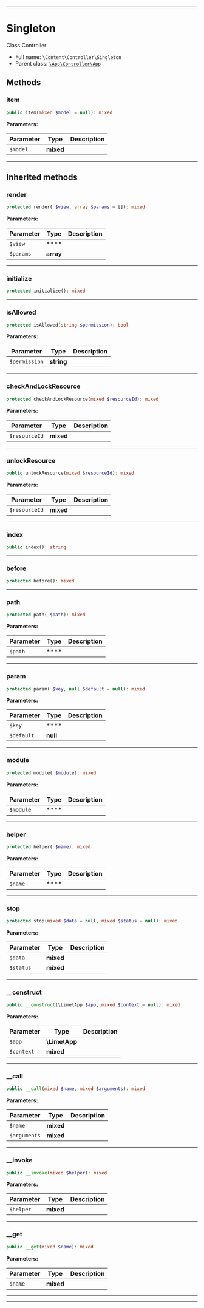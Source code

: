 ***

# Singleton

Class Controller

* Full name: `\Content\Controller\Singleton`
* Parent class: [`\App\Controller\App`](../../App/Controller/App.md)

## Methods

### item

```php
public item(mixed $model = null): mixed
```

**Parameters:**

| Parameter | Type | Description |
|-----------|------|-------------|
| `$model` | **mixed** |  |

***

## Inherited methods

### render

```php
protected render( $view, array $params = []): mixed
```

**Parameters:**

| Parameter | Type | Description |
|-----------|------|-------------|
| `$view` | **** |  |
| `$params` | **array** |  |

***

### initialize

```php
protected initialize(): mixed
```

***

### isAllowed

```php
protected isAllowed(string $permission): bool
```

**Parameters:**

| Parameter | Type | Description |
|-----------|------|-------------|
| `$permission` | **string** |  |

***

### checkAndLockResource

```php
protected checkAndLockResource(mixed $resourceId): mixed
```

**Parameters:**

| Parameter | Type | Description |
|-----------|------|-------------|
| `$resourceId` | **mixed** |  |

***

### unlockResource

```php
public unlockResource(mixed $resourceId): mixed
```

**Parameters:**

| Parameter | Type | Description |
|-----------|------|-------------|
| `$resourceId` | **mixed** |  |

***

### index

```php
public index(): string
```

***

### before

```php
protected before(): mixed
```

***

### path

```php
protected path( $path): mixed
```

**Parameters:**

| Parameter | Type | Description |
|-----------|------|-------------|
| `$path` | **** |  |

***

### param

```php
protected param( $key, null $default = null): mixed
```

**Parameters:**

| Parameter | Type | Description |
|-----------|------|-------------|
| `$key` | **** |  |
| `$default` | **null** |  |

***

### module

```php
protected module( $module): mixed
```

**Parameters:**

| Parameter | Type | Description |
|-----------|------|-------------|
| `$module` | **** |  |

***

### helper

```php
protected helper( $name): mixed
```

**Parameters:**

| Parameter | Type | Description |
|-----------|------|-------------|
| `$name` | **** |  |

***

### stop

```php
protected stop(mixed $data = null, mixed $status = null): mixed
```

**Parameters:**

| Parameter | Type | Description |
|-----------|------|-------------|
| `$data` | **mixed** |  |
| `$status` | **mixed** |  |

***

### __construct

```php
public __construct(\Lime\App $app, mixed $context = null): mixed
```

**Parameters:**

| Parameter | Type | Description |
|-----------|------|-------------|
| `$app` | **\Lime\App** |  |
| `$context` | **mixed** |  |

***

### __call

```php
public __call(mixed $name, mixed $arguments): mixed
```

**Parameters:**

| Parameter | Type | Description |
|-----------|------|-------------|
| `$name` | **mixed** |  |
| `$arguments` | **mixed** |  |

***

### __invoke

```php
public __invoke(mixed $helper): mixed
```

**Parameters:**

| Parameter | Type | Description |
|-----------|------|-------------|
| `$helper` | **mixed** |  |

***

### __get

```php
public __get(mixed $name): mixed
```

**Parameters:**

| Parameter | Type | Description |
|-----------|------|-------------|
| `$name` | **mixed** |  |

***


***

